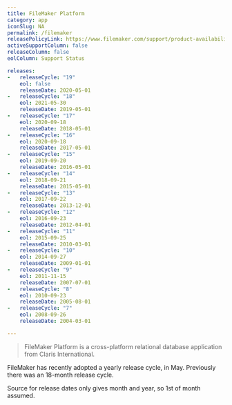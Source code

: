 ```yaml
---
title: FileMaker Platform
category: app
iconSlug: NA
permalink: /filemaker
releasePolicyLink: https://www.filemaker.com/support/product-availability.html
activeSupportColumn: false
releaseColumn: false
eolColumn: Support Status

releases:
-   releaseCycle: "19"
    eol: false
    releaseDate: 2020-05-01
-   releaseCycle: "18"
    eol: 2021-05-30
    releaseDate: 2019-05-01
-   releaseCycle: "17"
    eol: 2020-09-18
    releaseDate: 2018-05-01
-   releaseCycle: "16"
    eol: 2020-09-18
    releaseDate: 2017-05-01
-   releaseCycle: "15"
    eol: 2019-09-20
    releaseDate: 2016-05-01
-   releaseCycle: "14"
    eol: 2018-09-21
    releaseDate: 2015-05-01
-   releaseCycle: "13"
    eol: 2017-09-22
    releaseDate: 2013-12-01
-   releaseCycle: "12"
    eol: 2016-09-23
    releaseDate: 2012-04-01
-   releaseCycle: "11"
    eol: 2015-09-25
    releaseDate: 2010-03-01
-   releaseCycle: "10"
    eol: 2014-09-27
    releaseDate: 2009-01-01
-   releaseCycle: "9"
    eol: 2011-11-15
    releaseDate: 2007-07-01
-   releaseCycle: "8"
    eol: 2010-09-23
    releaseDate: 2005-08-01
-   releaseCycle: "7"
    eol: 2008-09-26
    releaseDate: 2004-03-01

---
```


> FileMaker Platform is a cross-platform relational database application from Claris International.

FileMaker has recently adopted a yearly release cycle, in May. Previously there was an 18-month release cycle.

Source for release dates only gives month and year, so 1st of month assumed.
